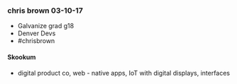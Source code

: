 ### chris brown 03-10-17
- Galvanize grad g18
- Denver Devs
 - #chrisbrown

#### Skookum
- digital product co, web - native apps, IoT with digital displays, interfaces
